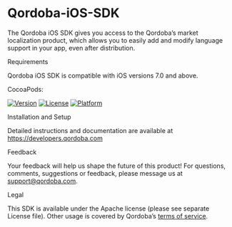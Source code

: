 # Qordoba-iOS-SDK

The Qordoba iOS SDK gives you access to the Qordoba’s market localization product, which allows you to easily add and modify language support in your app, even after distribution. 

Requirements

Qordoba iOS SDK is compatible with iOS versions 7.0 and above. 


CocoaPods:

[![Version](https://img.shields.io/cocoapods/v/Qordoba-iOS-SDK.svg?style=flat)](http://cocoapods.org/pods/Qordoba-iOS-SDK)
[![License](https://img.shields.io/cocoapods/l/Qordoba-iOS-SDK.svg?style=flat)](http://cocoapods.org/pods/Qordoba-iOS-SDK)
[![Platform](https://img.shields.io/cocoapods/p/Qordoba-iOS-SDK.svg?style=flat)](http://cocoapods.org/pods/Qordoba-iOS-SDK)


Installation and Setup

Detailed instructions and documentation are available at https://developers.qordoba.com


Feedback

Your feedback will help us shape the future of this product! For questions, comments, suggestions or feedback, please message us at support@qordoba.com.


Legal

This SDK is available under the Apache license (please see separate License file). Other usage is covered by Qordoba’s [terms of service](http://www.qordoba.com/terms.html).
